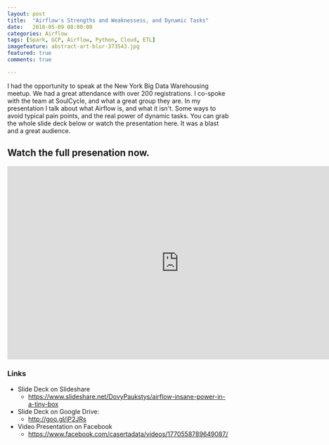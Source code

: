 ```yaml
---
layout: post
title:  "Airflow's Strengths and Weaknessess, and Dynamic Tasks"
date:   2018-05-09 08:00:00
categories: Airflow
tags: [Spark, GCP, Airflow, Python, Cloud, ETL]
imagefeature: abstract-art-blur-373543.jpg
featured: true
comments: true

---
```


I had the opportunity to speak at the New York Big Data Warehousing meetup. We had a great attendance with over 200 registrations. I co-spoke with the team at SoulCycle, and what a great group they are. In my presentation I talk about what Airflow is, and what it isn't. Some ways to avoid typical pain points, and the real power of dynamic tasks. You can grab the whole slide deck below or watch the presentation here. It was a blast and a great audience.

<!--more-->

## Watch the full presenation now.

<center><iframe src="https://www.facebook.com/plugins/video.php?href=https%3A%2F%2Fwww.facebook.com%2Fcasertadata%2Fvideos%2F1770558789649087%2F&show_text=0&width=780" width="780" height="439" style="border:none;overflow:hidden" scrolling="no" frameborder="0" allowTransparency="true" allowFullScreen="true"></iframe></center>

### Links
- Slide Deck on Slideshare
  - <a href="https://www.slideshare.net/DovyPaukstys/airflow-insane-power-in-a-tiny-box">https://www.slideshare.net/DovyPaukstys/airflow-insane-power-in-a-tiny-box</a>
- Slide Deck on Google Drive: 
  - <a href="http://goo.gl/iP2JRs" target="_blank">http://goo.gl/iP2JRs</a>
- Video Presentation on Facebook
  - <a href="https://www.facebook.com/casertadata/videos/1770558789649087/">https://www.facebook.com/casertadata/videos/1770558789649087/</a>
